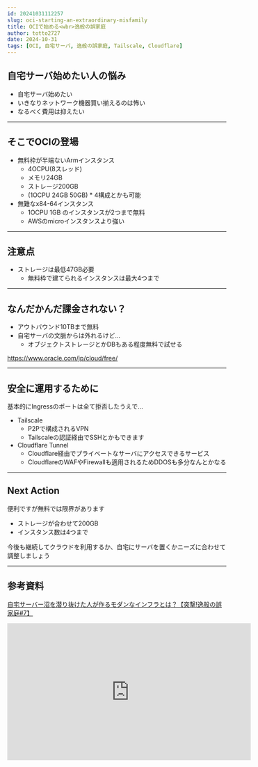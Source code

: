 ```yaml
---
id: 20241031112257
slug: oci-starting-an-extraordinary-misfamily
title: OCIで始める<wbr>逸般の誤家庭
author: totto2727
date: 2024-10-31
tags: [OCI, 自宅サーバ, 逸般の誤家庭, Tailscale, Cloudflare]
---
```


## 自宅サーバ始めたい人の悩み

- 自宅サーバ始めたい
- いきなりネットワーク機器買い揃えるのは怖い
- なるべく費用は抑えたい

---

## そこでOCIの登場

- 無料枠が半端ないArmインスタンス
  - 4OCPU(8スレッド)
  - メモリ24GB
  - ストレージ200GB
  - (1OCPU 24GB 50GB) * 4構成とかも可能
- 無難なx84-64インスタンス
  - 1OCPU 1GB のインスタンスが2つまで無料
  - AWSのmicroインスタンスより強い

---

## 注意点

- ストレージは最低47GB必要
  - 無料枠で建てられるインスタンスは最大4つまで

---

## なんだかんだ課金されない？

- アウトバウンド10TBまで無料
- 自宅サーバの文脈からは外れるけど…
  - オブジェクトストレージとかDBもある程度無料で試せる

<t-align-center><https://www.oracle.com/jp/cloud/free/></t-align-center>

---

## 安全に運用するために

基本的にIngressのポートは全て拒否したうえで…

- Tailscale
  - P2Pで構成されるVPN
  - Tailscaleの認証経由でSSHとかもできます
- Cloudflare Tunnel
  - Cloudflare経由でプライベートなサーバにアクセスできるサービス
  - CloudflareのWAFやFirewallも適用されるためDDOSも多分なんとかなる

---

## Next Action

便利ですが無料では限界があります

- ストレージが合わせて200GB
- インスタンス数は4つまで

今後も継続してクラウドを利用するか、自宅にサーバを置くかニーズに合わせて調整しましょう

---

## 参考資料

<t-align-center>[自宅サーバー沼を潜り抜けた人が作る<wbr>モダンなインフラとは？【突撃!逸般の誤家庭#7】](https://www.youtube.com/watch?v=RRqTR3wL8MY)</t-align-center>

<t-align-center><iframe width="560" height="315" src="https://www.youtube.com/embed/RRqTR3wL8MY?si=fblfpWLJErR14KYa" title="YouTube video player" frameborder="0" allow="accelerometer; autoplay; clipboard-write; encrypted-media; gyroscope; picture-in-picture; web-share" referrerpolicy="strict-origin-when-cross-origin" allowfullscreen></iframe></t-align-center>
